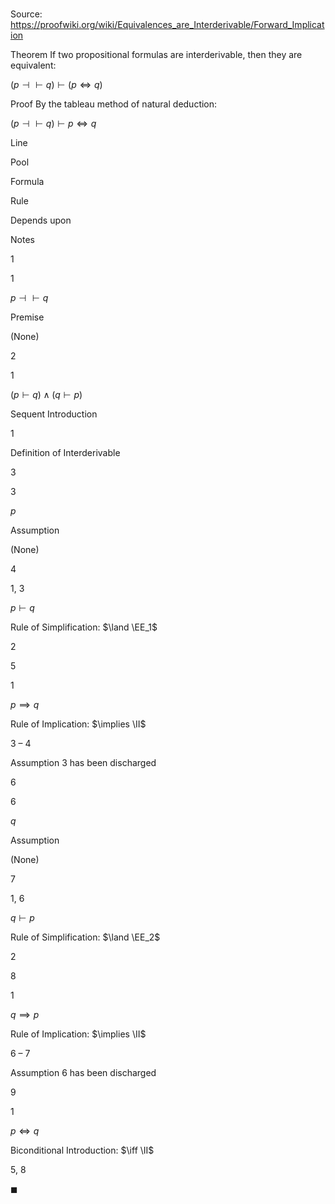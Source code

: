 # 

Source: https://proofwiki.org/wiki/Equivalences_are_Interderivable/Forward_Implication

Theorem
If two propositional formulas are interderivable, then they are equivalent:

$\left ({p \dashv \vdash q}\right) \vdash \left ({p \iff q}\right)$


Proof
By the tableau method of natural deduction:


$\left({p \dashv \vdash q}\right) \vdash p \iff q$


Line


Pool

Formula

Rule

Depends upon

Notes


1


1

$p \dashv \vdash q$

Premise

(None)




2


1

$\left ({p \vdash q}\right) \land \left ({q \vdash p}\right)$

Sequent Introduction

1

Definition of Interderivable


3


3

$p$

Assumption

(None)




4


1, 3

$p \vdash q$

Rule of Simplification: $\land \EE_1$

2




5


1

$p \implies q$

Rule of Implication: $\implies \II$

3 – 4

Assumption 3 has been discharged


6


6

$q$

Assumption

(None)




7


1, 6

$q \vdash p$

Rule of Simplification: $\land \EE_2$

2




8


1

$q \implies p$

Rule of Implication: $\implies \II$

6 – 7

Assumption 6 has been discharged


9


1

$p \iff q$

Biconditional Introduction: $\iff \II$

5, 8



$\blacksquare$





